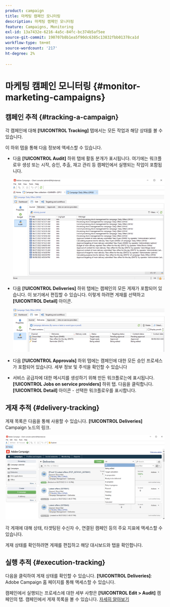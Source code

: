 ```yaml
---
product: campaign
title: 마케팅 캠페인 모니터링
description: 마케팅 캠페인 모니터링
feature: Campaigns, Monitoring
exl-id: 13a7432e-6216-4a5c-84fc-bc374b5af5ee
source-git-commit: 190707b8b1ea5f90dc6385c13832fbb01378ca1d
workflow-type: tm+mt
source-wordcount: '217'
ht-degree: 2%

---
```


# 마케팅 캠페인 모니터링 {#monitor-marketing-campaigns}

## 캠페인 추적 {#tracking-a-campaign}

각 캠페인에 대해 **[!UICONTROL Tracking]** 탭에서는 모든 작업과 해당 상태를 볼 수 있습니다.

이 하위 탭을 통해 다음 정보에 액세스할 수 있습니다.

* 다음 **[!UICONTROL Audit]** 하위 탭에 활동 분개가 표시됩니다. 여기에는 워크플로우 생성 또는 시작, 승인, 추출, 재고 관리 등 캠페인에서 실행되는 작업이 포함됩니다.

   ![](assets/campaign-audit-tab.png)

* 다음 **[!UICONTROL Deliveries]** 하위 탭에는 캠페인의 모든 게재가 포함되어 있습니다. 이 보기에서 편집할 수 있습니다. 이렇게 하려면 게재를 선택하고 **[!UICONTROL Detail]** 아이콘.

   ![](assets/campaign-delivery-tab.png)

* 다음 **[!UICONTROL Approvals]** 하위 탭에는 캠페인에 대한 모든 승인 프로세스가 포함되어 있습니다. 세부 정보 및 주석을 확인할 수 있습니다

* 서비스 공급자에 대한 메시지를 생성하기 위해 만든 워크플로는에 표시됩니다. **[!UICONTROL Jobs on service providers]** 하위 탭. 다음을 클릭합니다. **[!UICONTROL Detail]** 아이콘 - 선택한 워크플로우를 표시합니다.

## 게재 추적 {#delivery-tracking}

게재 목록은 다음을 통해 사용할 수 있습니다. **[!UICONTROL Deliveries]** Campaign 노드의 링크.

![](assets/filter-deliveries-from-homepage.png)

각 게재에 대해 상태, 타겟팅된 수신자 수, 연결된 캠페인 등의 주요 지표에 액세스할 수 있습니다.

게재 상태를 확인하려면 게재를 편집하고 해당 대시보드와 탭을 확인합니다.

<!--
>[!NOTE]
>
>Information concerning delivery details is available in [this section](../../delivery/using/about-message-tracking.md) section.
-->

## 실행 추적 {#execution-tracking}

다음을 클릭하여 게재 상태를 확인할 수 있습니다. **[!UICONTROL Deliveries]**: Adobe Campaign 홈 페이지를 통해 액세스할 수 있습니다.

캠페인에서 실행되는 프로세스에 대한 세부 사항은 **[!UICONTROL Edit > Audit]** 캠페인의 탭. 캠페인에서 게재 목록을 볼 수 있습니다. [자세히 알아보기](#tracking-a-campaign)
